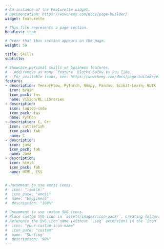 ```yaml
---
# An instance of the Featurette widget.
# Documentation: https://wowchemy.com/docs/page-builder/
widget: featurette

# This file represents a page section.
headless: true

# Order that this section appears on the page.
weight: 50

title: Skills
subtitle:

# Showcase personal skills or business features.
# - Add/remove as many `feature` blocks below as you like.
# - For available icons, see: https://wowchemy.com/docs/page-builder/#icons
feature:
- description: TensorFlow, PyTorch, Numpy, Pandas, Scikit-Learn, NLTK
  icon: brain
  icon_pack: fas
  name: Vision/ML Libraries
- description: 
  icon: laptop-code 
  icon_pack: fas
  name: Python
- description: C, C++  
  icon: cuttlefish
  icon_pack: fab
  name: C
- description:
  icon: java
  icon_pack: fab
  name: Java
- description: 
  icon: html5
  icon_pack: fab
  name: HTML, CSS


# Uncomment to use emoji icons.
#- icon: ":smile:"
#  icon_pack: "emoji"
#  name: "Emojiness"
#  description: "100%"  

# Uncomment to use custom SVG icons.
# Place custom SVG icon in `assets/images/icon-pack/`, creating folders if necessary.
# Reference the SVG icon name (without `.svg` extension) in the `icon` field.
#- icon: "your-custom-icon-name"
#  icon_pack: "custom"
#  name: "Surfing"
#  description: "90%"
---
```


